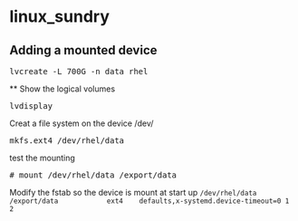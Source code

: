 # linux_sundry  

## Adding a mounted device  
<pre>lvcreate -L 700G -n data rhel</pre>  
** Show the logical volumes  
<pre>lvdisplay</pre>  
Creat a file system on the device /dev/<volume group>  
<pre>mkfs.ext4 /dev/rhel/data</pre>
test the mounting
<pre># mount /dev/rhel/data /export/data</pre>
Modify the fstab so the device is mount at start up
```/dev/rhel/data                                        /export/data            ext4    defaults,x-systemd.device-timeout=0 1 2```
